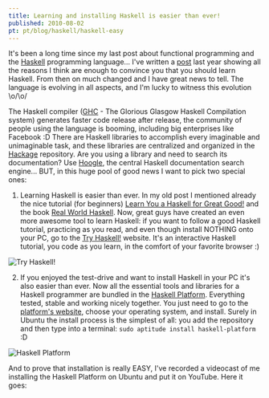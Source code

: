 ```yaml
---
title: Learning and installing Haskell is easier than ever!
published: 2010-08-02
pt: pt/blog/haskell/haskell-easy
---
```


It's been a long time since my last post about functional programming and the [Haskell][1] programming language...
I've written a [post](/en/blog/haskell/haskell-start) last year showing
all the reasons I think are enough to convince you that you should learn Haskell.
From then on much changed and I have great news to tell.
The language is evolving in all aspects, and I'm lucky to witness this evolution \\o/\\o/

The Haskell compiler ([GHC][2] - The Glorious Glasgow Haskell Compilation system)
generates faster code release after release, the community of people using the language is booming,
including big enterprises like Facebook :D
There are Haskell libraries to accomplish every imaginable and unimaginable task,
and these libraries are centralized and organized in the [Hackage][3] repository.
Are you using a library and need to search its documentation? Use [Hoogle][4], the central Haskell documentation search engine...
BUT, in this huge pool of good news I want to pick two special ones:

[1]: <http://haskell.org>
[2]: <http://www.haskell.org/ghc/>
[3]: <http://hackage.haskell.org>
[4]: <http://www.haskell.org/hoogle/>

<!--more-->

1) Learning Haskell is easier than ever.
In my old post I mentioned already the nice tutorial (for beginners)
[Learn You a Haskell for Great Good!][5] and the book [Real World Haskell][6].
Now, great guys have created an even more awesome tool to learn Haskell:
if you want to follow a good Haskell tutorial, practicing as you read,
and even though install NOTHING onto your PC, go to the [Try Haskell!][7] website.
It's an interactive Haskell tutorial, you code as you learn, in the comfort of your favorite browser :)

[5]: <http://learnyouahaskell.com/>
[6]: <http://book.realworldhaskell.org/>
[7]: <http://tryhaskell.org/>

![Try Haskell!](/files/imgs/2010-08_try_haskell.png)</a>

2) If you enjoyed the test-drive and want to install Haskell in your PC it's also easier than ever.
Now all the essential tools and libraries for a Haskell programmer are bundled in the [Haskell Platform][8].
Everything tested, stable and working nicely together.
You just need to go to the [platform's website][8], choose your operating system, and install.
Surely in Ubuntu the install process is the simplest of all:
you add the repository and then type into a terminal:  `sudo aptitude install haskell-platform` :D

[8]: <http://hackage.haskell.org/platform/>

![Haskell Platform](/files/imgs/2010-08_haskell_platform.png)

And to prove that installation is really EASY,
I've recorded a videocast of me installing the Haskell Platform on Ubuntu and put it on YouTube.
Here it goes:

<object classid="clsid:d27cdb6e-ae6d-11cf-96b8-444553540000" width="480" height="385" codebase="http://download.macromedia.com/pub/shockwave/cabs/flash/swflash.cab#version=6,0,40,0"><param name="allowFullScreen" value="true" /><param name="allowscriptaccess" value="always" /><param name="src" value="http://www.youtube.com/v/RiTZWhmB86U&amp;hl=pt_BR&amp;fs=1?rel=0" /><param name="allowfullscreen" value="true" /><embed type="application/x-shockwave-flash" width="480" height="385" src="http://www.youtube.com/v/RiTZWhmB86U&amp;hl=pt_BR&amp;fs=1?rel=0" allowscriptaccess="always" allowfullscreen="true"></embed></object>


